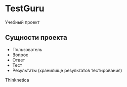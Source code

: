 # TestGuru
Учебный проект

## Сущности проекта

* Пользователь
* Вопрос
* Ответ
* Тест
* Результаты (хранилище результатов тестирования) 



Thinknetica
